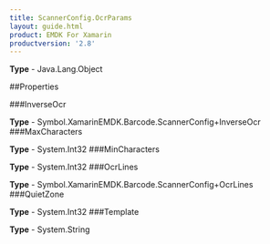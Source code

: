 ```yaml
---
title: ScannerConfig.OcrParams
layout: guide.html
product: EMDK For Xamarin 
productversion: '2.8' 
---
```


    

**Type** - Java.Lang.Object

##Properties

###InverseOcr

        

**Type** - Symbol.XamarinEMDK.Barcode.ScannerConfig+InverseOcr
###MaxCharacters

        

**Type** - System.Int32
###MinCharacters

        

**Type** - System.Int32
###OcrLines

        

**Type** - Symbol.XamarinEMDK.Barcode.ScannerConfig+OcrLines
###QuietZone

        

**Type** - System.Int32
###Template

        

**Type** - System.String
